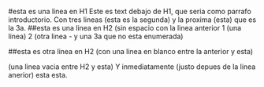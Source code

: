 #esta es una linea en H1
Este es text debajo de H1, que seria como parrafo introductorio.
Con tres lineas (esta es la segunda) y la proxima
(esta) que es la 3a.
##esta es una linea en H2 (sin espacio con la linea anterior
1 (una linea)
2 (otra linea - y una 3a que no esta enumerada)

##esta es otra linea en H2 (con una linea en blanco entre la anterior y esta)

(una linea vacia entre H2 y esta)
Y inmediatamente (justo depues de la linea anerior) esta esta.
